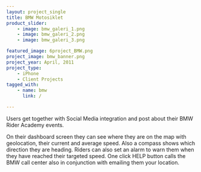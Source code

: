 ```yaml
---
layout: project_single
title: BMW Motosiklet
product_slider:
    - image: bmw_galeri_1.png
    - image: bmw_galeri_2.png
    - image: bmw_galeri_3.png

featured_image: 6project_BMW.png
project_image: bmw_banner.png
project_year: April, 2011
project_type:
    - iPhone
    - Client Projects
tagged_with:
    - name: bmw
      link: /

---
```


Users get together with Social Media integration and post about their BMW Rider Academy events.

On their dashboard screen they can see where they are on the map with geolocation, their current and average speed. Also a compass shows which direction they are heading. Riders can also set an alarm to warn them when they have reached their targeted speed. One click HELP button calls the BMW call center also in conjunction with emailing them your location.
